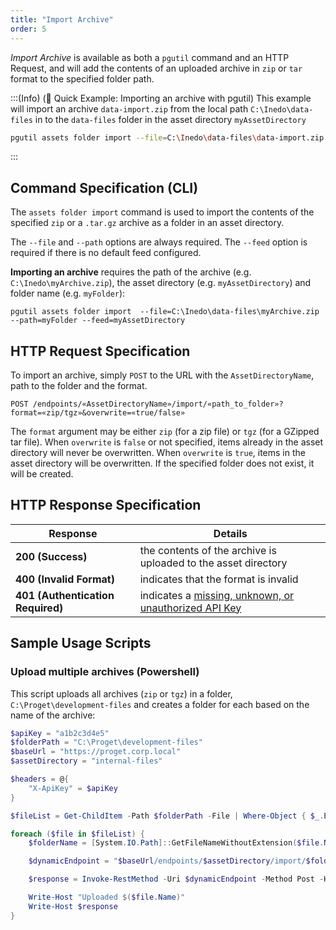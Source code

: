 ```yaml
---
title: "Import Archive"
order: 5
---
```


*Import Archive* is available as both a `pgutil` command and an HTTP Request, and will add the contents of an uploaded archive in `zip` or `tar` format to the specified folder path. 

:::(Info) (🚀 Quick Example: Importing an archive with pgutil)
This example will import an archive `data-import.zip` from the local path `C:\Inedo\data-files` in to the `data-files` folder in the asset directory `myAssetDirectory`

```bash
pgutil assets folder import --file=C:\Inedo\data-files\data-import.zip --path=data-files --feed=myAssetDirectory
```
:::

## Command Specification (CLI)
The `assets folder import` command is used to import the contents of the specified `zip` or a `.tar.gz` archive as a folder in an asset directory. 

The `--file` and `--path` options are always required. The `--feed` option is required if there is no default feed configured.

**Importing an archive** requires the path of the archive (e.g. `C:\Inedo\myArchive.zip`), the asset directory (e.g. `myAssetDirectory`) and folder name (e.g. `myFolder`):

```plaintext
pgutil assets folder import  --file=C:\Inedo\data-files\myArchive.zip --path=myFolder --feed=myAssetDirectory
```

## HTTP Request Specification
To import an archive, simply `POST` to the URL with the `AssetDirectoryName`, path to the folder and the format.

```plaintext
POST /endpoints/«AssetDirectoryName»/import/«path_to_folder»?format=«zip/tgz»&overwrite=«true/false»
```

The `format` argument may be either `zip` (for a zip file) or `tgz` (for a GZipped tar file). When `overwrite` is `false` or not specified, items already in the asset directory will never be overwritten. When `overwrite` is `true`, items in the asset directory will be overwritten. If the specified folder does not exist, it will be created. 

## HTTP Response Specification

| Response | Details |
| --- | --- |
| **200 (Success)** | the contents of the archive is uploaded to the asset directory |
| **400 (Invalid Format)** | indicates that the format is invalid |
| **401 (Authentication Required)** | indicates a [missing, unknown, or unauthorized API Key](/docs/proget/api/assets#authentication) |

## Sample Usage Scripts

### Upload multiple archives (Powershell)
This script uploads all archives (`zip` or `tgz`) in a folder, `C:\Proget\development-files` and creates a folder for each based on the name of the archive:

```powershell
$apiKey = "a1b2c3d4e5"
$folderPath = "C:\Proget\development-files"
$baseUrl = "https://proget.corp.local"
$assetDirectory = "internal-files"

$headers = @{
    "X-ApiKey" = $apiKey
}

$fileList = Get-ChildItem -Path $folderPath -File | Where-Object { $_.Extension -eq ".zip" -or $_.Extension -eq ".tgz" }

foreach ($file in $fileList) {
    $folderName = [System.IO.Path]::GetFileNameWithoutExtension($file.Name)

    $dynamicEndpoint = "$baseUrl/endpoints/$assetDirectory/import/$folderName"

    $response = Invoke-RestMethod -Uri $dynamicEndpoint -Method Post -Headers $headers -InFile $file.FullName -ContentType "application/octet-stream"

    Write-Host "Uploaded $($file.Name)"
    Write-Host $response
}
```